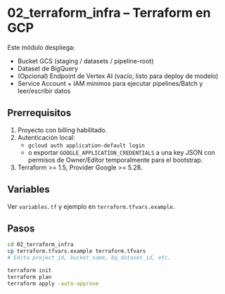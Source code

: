 # 02_terraform_infra – Terraform en GCP

Este módulo despliega:
- Bucket GCS (staging / datasets / pipeline-root)
- Dataset de BigQuery
- (Opcional) Endpoint de Vertex AI (vacío, listo para deploy de modelo)
- Service Account + IAM mínimos para ejecutar pipelines/Batch y leer/escribir datos

## Prerrequisitos
1. Proyecto con billing habilitado.
2. Autenticación local:
   - `gcloud auth application-default login`
   - o exportar `GOOGLE_APPLICATION_CREDENTIALS` a una key JSON con permisos de Owner/Editor temporalmente para el bootstrap.
3. Terraform >= 1.5, Provider Google >= 5.28.

## Variables
Ver `variables.tf` y ejemplo en `terraform.tfvars.example`.

## Pasos
```bash
cd 02_terraform_infra
cp terraform.tfvars.example terraform.tfvars
# Edita project_id, bucket_name, bq_dataset_id, etc.

terraform init
terraform plan
terraform apply -auto-approve